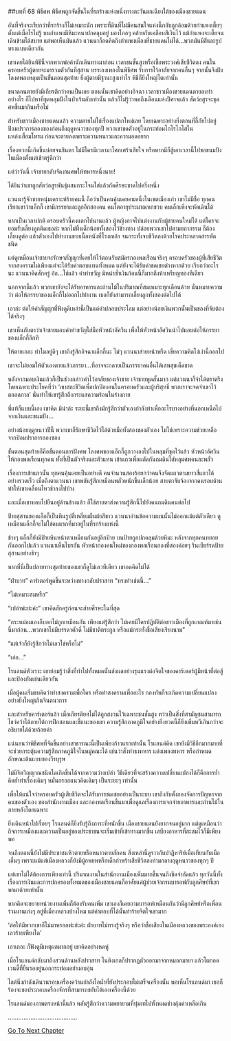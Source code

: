 ##บทที่ 68 พิธีศพ
พิธีศพถูกจัดขึ้นในที่รกร้างแห่งหนึ่งทางตะวันตกเฉียงใต้ของเมืองชายแดน


อันที่จริงจะเรียกว่าที่รกร้างก็ไม่เหมาะนัก เพราะที่ดินที่ไม่มีคนสนใจแห่งนี้กลับถูกล้อมด้วยกำแพงเตี้ยๆ ตั้งแต่เมื่อไรไม่รู้ บนกำแพงมีหิมะหนาปกคลุมอยู่ มองไกลๆ คล้ายกับเคลือบสีเงินไว้ แม้กำแพงจะเตี้ยจนเดินข้ามได้สบาย แต่พอเห็นมันแล้ว แวนนาก็อดคิดถึงกำแพงเมืองที่ชายแดนไม่ได้...พวกมันมีสีและรูปทรงแบบเดียวกัน


เขาเคยได้ยินพิธีนี้จากพวกพ่อค้านักเดินทางมาก่อน เวลาชนชั้นสูงหรือเชื้อพระวงศ์เสียชีวิตลง คนในครอบครัวผู้ตายจะมารวมตัวกันที่สุสาน บรรเลงเพลงในพิธีศพ รับการไว้อาลัยจากคนอื่นๆ จากนั้นจึงฝังโลงศพลงหลุมเป็นขั้นตอนสุดท้าย ยิ่งผู้ตายมีฐานะสูงเท่าไร พิธีก็ยิ่งใหญ่โตเท่านั้น


ขนาดคนตายยังมีเกียรติกว่าคนเป็นเลย ตอนนั้นเขาคิดอย่างอิจฉา เวลาชาวเมืองชายแดนตายลงทำอย่างไร ก็ไปหาที่ขุดหลุมฝังในป่าเร้นลับเท่านั้น แล้วก็ไม่รู้ว่าพอถึงเดือนแห่งปีศาจแล้ว สัตว์อสูรจะขุดศพขึ้นมากินหรือไม่


สำหรับชาวเมืองชายแดนแล้ว ความตายไม่ใช่เรื่องแปลกใหม่เลย โดยเฉพาะอย่างยิ่งตอนที่ลี้ภัยไปอยู่ป้อมปราการลองซองก่อนถึงฤดูหนาวของทุกปี พวกเขาขดตัวอยู่ในกระท่อมโกโรโกโสในแหล่งเสื่อมโทรม ก่อนจะตายลงเพราะความหนาวและความอดอยาก


เรื่องพวกนี้เกิดขึ้นบ่อยจนชินตา ไม่มีใครมีเวลามาโศกเศร้าเสียใจ หรือหากมีก็สู้เอาเวลานี้ไปขอขนมปังในเมืองตั้งแต่เช้าตรู่ดีกว่า


แต่ว่าวันนี้ เจ้าชายกลับจัดงานศพให้ทหารหนึ่งนาย!


ได้ยินว่าเขาถูกสัตว์อสูรพันธุ์ผสมกระโจนใส่แล้วกัดศีรษะขาดไปครึ่งหนึ่ง


แวนนารู้จักชายหนุ่มเคราะห์ร้ายคนนี้ ถือว่าเป็นคนคุ้นเคยคนหนึ่งในเขตเมืองเก่า เขาไม่มีชื่อ ทุกคนเรียกเขาว่าแอ็กกี้ เขามีภรรยาและลูกอีกสองคน คนโตอายุประมาณหกขวบ คนเล็กเพิ่งจะหัดเดินได้


หากเป็นเวลาปกติ ครอบครัวนี้คงแตกไปนานแล้ว ผู้หญิงอาจไปแต่งงานกับผู้ชายคนใหม่ได้ แต่ใครจะยอมรับเลี้ยงลูกติดเธอล่ะ หากไม่ทิ้งเด็กน้อยทั้งสองไว้ข้างทาง ปล่อยพวกเขาไปตามยถากรรม ก็ต้องเลี้ยงดูต่อ แล้วตัวเองไปทำงานขายเนื้อหนังที่โรงเหล้า จนกระทั่งจบชีวิตลงด้วยโรคประหลาดสารพัดชนิด


แต่ดูเหมือนเจ้าชายจะรักษาสัญญาที่เคยให้ไว้ตอนรับสมัครกองพลเรือนจริงๆ ครอบครัวของผู้ที่เสียชีวิตจากสงครามไม่เพียงแต่จะได้รับค่าตอบแทนทั้งหมด แต่ยังจะได้รับค่าชดเชยต่างหากด้วย เรียกว่าอะไรนะ แวนนาคิดสักครู่ อ้อ...ใช่แล้ว ค่าทำขวัญ มิหนำซ้ำเงินก้อนนี้ก็มากถึงห้าเหรียญทองทีเดียว


นอกจากนี้แล้ว พวกเขายังจะได้รับอาหารและถ่านไม้ในปริมาณที่สมเหมาะทุกเดือนด้วย นั่นหมายความว่า ต่อให้ภรรยาของแอ็กกี้ไม่ออกไปทำงาน เธอก็ยังสามารถเลี้ยงลูกทั้งสองต่อไปได้


เอาล่ะ ต่อให้คำสัญญาที่ฟังดูดีเหล่านี้เป็นแค่คำปลอบประโลม แต่อย่างน้อยเงินพวกนั้นเป็นของที่จับต้องได้จริงๆ


เขาเห็นกับตาว่าเจ้าชายมอบค่าทำขวัญใส่มือหัวหน้าอัศวิน เพื่อให้หัวหน้าอัศวินนำไปมอบต่อให้ภรรยาของแอ็กกี้อีกที


ให้ตายเถอะ ทำไมอยู่ดีๆ เขาถึงรู้สึกอิจฉาแอ็กกี้นะ ไม่ๆ แวนนาส่ายหน้าพรืด เขี่ยความคิดโง่เง่านี้ออกไป


เขาจะไม่ยอมให้ตัวเองตายแล้วภรรยา...ที่อาจจะกลายเป็นภรรยาคนอื่นได้เสพสุขเด็ดขาด


หลังจากมอบเงินแล้วก็เป็นช่วงกล่าวคำไว้อาลัยของเจ้าชาย เจ้าชายพูดสั้นมาก แต่แวนนาก็จำได้ตราตรึง โดยเฉพาะประโยคที่ว่า ‘เขาสละชีวิตเพื่อปกป้องคนในครอบครัวและผู้บริสุทธิ์ พวกเราจะจดจำเขาไว้ตลอดกาล’ นั่นทำให้เขารู้สึกถึงกระแสความร้อนในร่างกาย


ที่แท้ก็แบบนี้เอง เขาคิด มิน่าล่ะ ระยะนี้เขาถึงมักรู้สึกว่าตัวเองกำลังทำเพื่ออะไรบางอย่างที่นอกเหนือไปจากเงินและขนมปัง...


อย่างน้อยฤดูหนาวปีนี้ พวกเขาก็รักษาชีวิตไว้ได้ด้วยมือทั้งสองของตัวเอง ไม่ใช่เพราะความช่วยเหลือจากป้อมปราการลองซอง


ขั้นตอนสุดท้ายก็คือขั้นตอนการฝังศพ โลงศพของแอ็กกี้ถูกวางลงไปในหลุมที่ขุดไว้แล้ว หัวหน้าอัศวินให้กองพลเรือนทุกคน ทั้งที่เป็นตัวจริงและตัวแทน เข้าแถวเพื่อผลัดกันถมดินใส่หลุมศพคนละพลั่ว


เรื่องการเข้าแถวนั้น ทุกคนคุ้นเคยเป็นอย่างดี คนจำนวนสองร้อยกว่าคนจึงจัดแถวตามยาวสี่แถวได้อย่างรวดเร็ว เมื่อถึงตาแวนนา เขาพลันรู้สึกเหมือนพลั่วหนักขึ้นเล็กน้อย สายตาจับจ้องจากคนรอบด้านทำให้เขาเคลื่อนไหวช้าลงไปบ้าง


และเมื่อเขาหลบไปยืนอยู่ด้านข้างแล้ว ก็ใช้สายตาส่งความรู้สึกนี้ไปยังคนถมดินคนต่อไป


ป้ายสุสานของแอ็กกี้เป็นหินรูปสี่เหลี่ยมผืนผ้าสีขาว แวนนาอ่านข้อความบนนั้นไม่ออกแม้แต่ตัวเดียว ดูเหมือนแอ็กกี้จะไม่ใช่คนแรกที่มาอยู่ในที่รกร้างแห่งนี้


ข้างๆ แอ็กกี้ยังมีป้ายหินหน้าตาเหมือนกันอยู่อีกป้าย บนป้ายถูกปกคลุมด้วยหิมะ หลังจากทุกคนทยอยกันออกไปแล้ว แวนนาเห็นไบรอัน หัวหน้ากองคนใหม่ของกองพลเรือนกองที่สองค่อยๆ รินเบียร์รดป้ายสุสานอย่างช้าๆ


หากที่นี่เป็นปลายทางสุดท้ายของเขาก็ดูไม่เลวทีเดียว เขาอดคิดไม่ได้


“ฝ่าบาท” คาร์เตอร์พูดขึ้นระหว่างทางกลับปราสาท “ทรงทำเช่นนี้...”


“ไม่เหมาะสมหรือ”


“เปล่าพ่ะย่ะค่ะ” เขาคิดสักครู่ก่อนจะส่ายศีรษะในที่สุด


“กระหม่อมเองก็บอกไม่ถูกเหมือนกัน เพียงแต่รู้สึกว่า ไม่เคยมีใครปฏิบัติต่อชาวเมืองที่ถูกเกณฑ์มาเช่นนี้มาก่อน...พวกเขาไม่มีบรรดาศักดิ์ ไม่มีชาติตระกูล หรือแม้กระทั่งชื่อเสียงเรียงนาม”


“แต่เจ้าก็ยังรู้สึกว่าไม่เลวใช่หรือไม่”


“เอ่อ...”


โรแลนด์หัวเราะ เขาย่อมรู้ว่าสิ่งที่ทำไปทั้งหมดนั้นส่งผลอย่างรุนแรงต่อจิตใจของคาร์เตอร์ผู้มีหน้าที่ต่อสู้และป้องกันเช่นเดียวกัน


เมื่อผู้คนเริ่มขบคิดว่าทำสงครามเพื่อใคร หรือทำสงครามเพื่ออะไร กองทัพก็จะเกิดความเปลี่ยนแปลงอย่างยิ่งใหญ่เกินจินตนาการ


และสำหรับคาร์เตอร์แล้ว เมื่อเกียรติยศไม่ได้ถูกสงวนไว้เฉพาะชนชั้นสูง ทว่าเป็นสิ่งที่สามัญชนสามารถไขว่คว้าได้ภายใต้การฝึกสอนและชี้แนะของเขา ความรู้สึกภาคภูมิใจอย่างยิ่งยวดนี้ก็ยิ่งเพิ่มทวีเกินกว่าจะอธิบายได้ด้วยถ้อยคำ


แน่นอนว่าพิธีศพที่จัดขึ้นอย่างสาธารณะนี้เป็นเพียงก้าวแรกเท่านั้น โรแลนด์คิด เขายังมีวิธีอีกมากมายที่จะช่วยกระตุ้นความรู้สึกภาคภูมิใจในหมู่คณะได้ เช่นว่าสั่งทำธงทหาร แต่งเพลงทหาร หรือกำหนดลักษณะต้นแบบของวีรบุรุษ


ไม่มีจิตวิญญาณชนิดใดเกิดขึ้นได้จากความว่างเปล่า วิธีเดียวที่จะสร้างความเปลี่ยนแปลงได้ก็คือการย้ำคิดย้ำทำเรื่องเดิมๆ หมั่นกรอกแนวคิดเดิมๆ เป็นระยะๆ เท่านั้น


เพื่อให้แน่ใจว่าครอบครัวผู้เสียชีวิตจะได้รับการชดเชยอย่างเป็นระบบ เขาถึงกับตั้งกองจัดการปัญหาจากคนของตัวเอง ของสำนักงานเมือง และกองพลเรือนขึ้นมาเพื่อดูแลเรื่องการแจกจ่ายอาหารและถ่านไม้ในภายหลังโดยเฉพาะ


ยิ่งเดินหน้าไปเรื่อยๆ โรแลนด์ก็ยิ่งรับรู้ถึงภาระที่หนักขึ้น เมืองชายแดนยังยากจนอยู่มาก แต่ดูเหมือนว่ากิจการเหมืองและความเป็นอยู่ของประชาชนจะเริ่มเข้าที่เข้าทางมากขึ้น เสบียงอาหารที่สะสมไว้ก็มีเพียงพอ


จนถึงตอนนี้ยังไม่มีประชาชนหิวตายหรือหนาวตายสักคน สิ่งเหล่านี้ดูราวกับปาฏิหาริย์เมื่อเทียบกับเมืองอื่นๆ เพราะแม้แต่เมืองหลวงก็ยังมีผู้อพยพหรือเด็กกำพร้าเสียชีวิตลงท่ามกลางฤดูหนาวของทุกๆ ปี


แต่เขาไม่ได้ต้องการเพียงเท่านี้ ปริมาณงานในสำนักงานเมืองเพิ่มมากขึ้นจนถึงขีดจำกัดแล้ว ทุกวันนี้ทั้งเรื่องการเงินและการปกครองทั้งหมดของเมืองชายแดนก็อาศัยแค่ผู้ช่วยเจ้ากรมบารอฟกับลูกศิษย์ที่เขาพามาด้วยเท่านั้น


หากคิดจะขยายหน่วยงานเพิ่มก็ต้องรับคนเพิ่ม เขาเองก็เคยถามบารอฟเหมือนกันว่ามีลูกศิษย์หรือเพื่อนร่วมงานเก่งๆ อยู่ที่เมืองหลวงบ้างไหม แต่คำตอบที่ได้นั้นทำร้ายจิตใจเขามาก


‘ต่อให้มีพวกเขาก็ไม่มาหรอกพ่ะย่ะค่ะ ฝ่าบาทไม่ทรงรู้จริงๆ หรือว่าชื่อเสียงในเมืองหลวงของพระองค์เองเลวร้ายเพียงใด’


เอาเถอะ ก็ฟังดูมีเหตุผลมากอยู่ เขาคิดอย่างหดหู่


เมื่อโรแลนด์กลับมาถึงสวนด้านหลังปราสาท ไนติงเกลก็ปรากฏตัวออกมาจากหมอกมายา แล้วโผกอดเวนดี้ที่ยืนรออยู่นอกกระท่อมอย่างอบอุ่น


ไลต์นิ่งกำลังเดินวนรอบเครื่องคว้านกำลังไอน้ำที่ยังประกอบไม่เสร็จเครื่องนั้น พอเห็นโรแลนด์มา เธอก็ร้องจะขอประกอบเครื่องจักรที่สามารถขยับได้เองเครื่องนี้ด้วย


โรแลนด์มองภาพตรงหน้านี้แล้ว พลันรู้สึกว่าความพยายามที่ทุ่มเทไปทั้งหมดช่างคุ้มค่าเหลือเกิน


........................................


[Go To Next Chapter]( ./69.md)